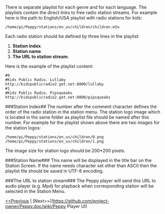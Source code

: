 There is separate playlist for each genre and for each language. The playlists contain the direct links to free radio station streams. For example here is the path to English/USA playlist with radio stations for kids:
```
/home/pi/Peppy/stations/en_us/children/children.m3u
```

Each radio station should be defined by three lines in the playlist:

1. **Station index**.
2. **Station name**.
3. **The URL to station stream**.

Here is the example of the playlist content:
```
#0
#Kids Public Radio. Lullaby
http://kidspublicradio2.got.net:8000/lullaby
#1
#Kids Public Radio. Pipsqueaks
http://kidspublicradio2.got.net:8000/pipsqueaks
```

###Station Index##
The number after the comment character defines the order of the radio station in the station menu. The station logo image which is located in the same folder as playlist file should be named after this number. For example for the playlist shown above there are two images for the station logos:
```
/home/pi/Peppy/stations/en_us/children/0.png
/home/pi/Peppy/stations/en_us/children/1.png
```
The image size for station logo should be 200*200 pixels.

###Station Name###
This name will be displayed in the title bar on the Station Screen. If the name needs character set other than ASCII then the playlist file should be saved in UTF-8 encoding.

###The URL to station stream###
The Peppy player will send this URL to audio player (e.g. Mpd) for playback when corresponding station will be selected in the Station Menu.

[<<Previous](https://github.com/project-owner/Peppy.doc/wiki/Peppy) | [Next>>](https://github.com/project-owner/Peppy.doc/wiki/Peppy Player UI)